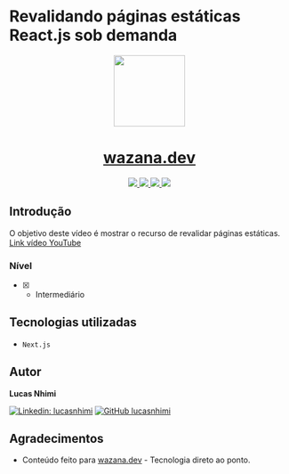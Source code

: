 # Revalidando páginas estáticas React.js sob demanda

<p align="center">
  <a href="https://wazana.dev">
    <img src="https://www.datocms-assets.com/41512/1642548236-logo.png" height="128">
    <h1 align="center">wazana.dev</h1>
  </a>
</p>

<p align="center">
  <a aria-label="Linkedin wazana.dev" href="https://www.linkedin.com/company/wazana-dev/">
    <img src="https://img.shields.io/badge/wazana--dev-333.svg?style=for-the-badge&logo=linkedin&labelColor=0A66C2">
  </a>
  
  <a aria-label="Instagram wazana.dev" href="https://www.instagram.com/wazana.dev/">
    <img src="https://img.shields.io/badge/@wazana%2Edev-333.svg?style=for-the-badge&logo=instagram&logoColor=white&labelColor=E4405F">
  </a>
  
  <a aria-label="YouTube wazana.dev" href="https://www.youtube.com/channel/UCVE9-HO_GzLtDK4IGKVSYXA">
    <img src="https://img.shields.io/badge/Wazana-333.svg?style=for-the-badge&logo=youtube&logoColor=white&labelColor=FF0000">
  </a>
  
  <a aria-label="Discord wazana.dev" href="https://discord.gg/MF6F4t8eQw">
    <img src="https://img.shields.io/badge/wazana%2Edev-333.svg?style=for-the-badge&logo=discord&logoColor=white&labelColor=5865F2">
  </a>
</p>

## Introdução

O objetivo deste vídeo é mostrar o recurso de revalidar páginas estáticas.
[Link vídeo YouTube](https://youtu.be/2mkJVITRC2U)

### Nível

- [x] - Intermediário

## Tecnologias utilizadas

- `Next.js`

## Autor

**Lucas Nhimi**

[![Linkedin: lucasnhimi](https://img.shields.io/badge/-lucasnhimi-blue?style=flat-square&logo=Linkedin&logoColor=white&link=https://www.linkedin.com/in/lucasnhimi/)](https://www.linkedin.com/in/lucasnhimi/)
[![GitHub lucasnhimi](https://img.shields.io/github/followers/lucasnhimi?label=follow&style=social)](https://github.com/lucasnhimi)

## Agradecimentos

- Conteúdo feito para [wazana.dev](https://www.wazana.dev/) - Tecnologia direto ao ponto.
